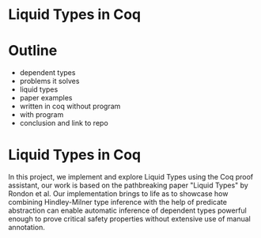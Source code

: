 # Liquid Types in Coq

<!--
info for the writer

https://coq.inria.fr/doc/V8.18.0/refman/addendum/program.html#program-definition

Russel is the underlying type system for Coq. -->

# Outline

- dependent types
- problems it solves
- liquid types
- paper examples
- written in coq without program
- with program
- conclusion and link to repo

# Liquid Types in Coq

In this project, we implement and explore Liquid Types using the Coq proof assistant, our work is based on the pathbreaking paper "Liquid Types" by Rondon et al. Our implementation brings to life as to showcase how combining Hindley-Milner type inference with the help of predicate abstraction can enable automatic inference of dependent types powerful enough to prove critical safety properties without extensive use of manual annotation.
